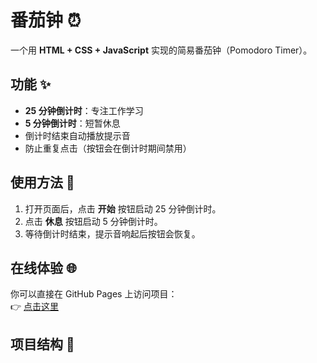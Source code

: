 # 番茄钟 ⏰

一个用 **HTML + CSS + JavaScript** 实现的简易番茄钟（Pomodoro Timer）。

## 功能 ✨
- **25 分钟倒计时**：专注工作学习
- **5 分钟倒计时**：短暂休息
- 倒计时结束自动播放提示音
- 防止重复点击（按钮会在倒计时期间禁用）

## 使用方法 🚀
1. 打开页面后，点击 **开始** 按钮启动 25 分钟倒计时。
2. 点击 **休息** 按钮启动 5 分钟倒计时。
3. 等待倒计时结束，提示音响起后按钮会恢复。

## 在线体验 🌐
你可以直接在 GitHub Pages 上访问项目：  
👉 [点击这里](https://你的用户名.github.io/pomodoro-timer/)

## 项目结构 📂
